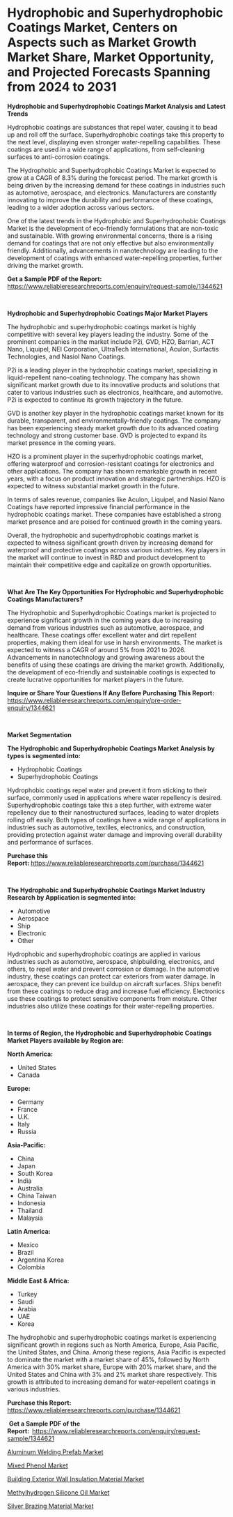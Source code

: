 <p><h1>Hydrophobic and Superhydrophobic Coatings Market, Centers on Aspects such as Market Growth Market Share, Market Opportunity, and Projected Forecasts Spanning from 2024 to 2031</h1></p><p><strong>Hydrophobic and Superhydrophobic Coatings Market Analysis and Latest Trends</strong></p>
<p><p>Hydrophobic coatings are substances that repel water, causing it to bead up and roll off the surface. Superhydrophobic coatings take this property to the next level, displaying even stronger water-repelling capabilities. These coatings are used in a wide range of applications, from self-cleaning surfaces to anti-corrosion coatings.</p><p>The Hydrophobic and Superhydrophobic Coatings Market is expected to grow at a CAGR of 8.3% during the forecast period. The market growth is being driven by the increasing demand for these coatings in industries such as automotive, aerospace, and electronics. Manufacturers are constantly innovating to improve the durability and performance of these coatings, leading to a wider adoption across various sectors.</p><p>One of the latest trends in the Hydrophobic and Superhydrophobic Coatings Market is the development of eco-friendly formulations that are non-toxic and sustainable. With growing environmental concerns, there is a rising demand for coatings that are not only effective but also environmentally friendly. Additionally, advancements in nanotechnology are leading to the development of coatings with enhanced water-repelling properties, further driving the market growth.</p></p>
<p><strong>Get a Sample PDF of the Report:&nbsp;</strong> <a href="https://www.reliableresearchreports.com/enquiry/request-sample/1344621">https://www.reliableresearchreports.com/enquiry/request-sample/1344621</a></p>
<p>&nbsp;</p>
<p><strong>Hydrophobic and Superhydrophobic Coatings Major Market Players</strong></p>
<p><p>The hydrophobic and superhydrophobic coatings market is highly competitive with several key players leading the industry. Some of the prominent companies in the market include P2i, GVD, HZO, Barrian, ACT Nano, Liquipel, NEI Corporation, UltraTech International, Aculon, Surfactis Technologies, and Nasiol Nano Coatings.</p><p>P2i is a leading player in the hydrophobic coatings market, specializing in liquid-repellent nano-coating technology. The company has shown significant market growth due to its innovative products and solutions that cater to various industries such as electronics, healthcare, and automotive. P2i is expected to continue its growth trajectory in the future.</p><p>GVD is another key player in the hydrophobic coatings market known for its durable, transparent, and environmentally-friendly coatings. The company has been experiencing steady market growth due to its advanced coating technology and strong customer base. GVD is projected to expand its market presence in the coming years.</p><p>HZO is a prominent player in the superhydrophobic coatings market, offering waterproof and corrosion-resistant coatings for electronics and other applications. The company has shown remarkable growth in recent years, with a focus on product innovation and strategic partnerships. HZO is expected to witness substantial market growth in the future.</p><p>In terms of sales revenue, companies like Aculon, Liquipel, and Nasiol Nano Coatings have reported impressive financial performance in the hydrophobic coatings market. These companies have established a strong market presence and are poised for continued growth in the coming years.</p><p>Overall, the hydrophobic and superhydrophobic coatings market is expected to witness significant growth driven by increasing demand for waterproof and protective coatings across various industries. Key players in the market will continue to invest in R&D and product development to maintain their competitive edge and capitalize on growth opportunities.</p></p>
<p>&nbsp;</p>
<p><strong>What Are The Key Opportunities For Hydrophobic and Superhydrophobic Coatings Manufacturers?</strong></p>
<p><p>The Hydrophobic and Superhydrophobic Coatings market is projected to experience significant growth in the coming years due to increasing demand from various industries such as automotive, aerospace, and healthcare. These coatings offer excellent water and dirt repellent properties, making them ideal for use in harsh environments. The market is expected to witness a CAGR of around 5% from 2021 to 2026. Advancements in nanotechnology and growing awareness about the benefits of using these coatings are driving the market growth. Additionally, the development of eco-friendly and sustainable coatings is expected to create lucrative opportunities for market players in the future.</p></p>
<p><strong>Inquire or Share Your Questions If Any Before Purchasing This Report:</strong> <a href="https://www.reliableresearchreports.com/enquiry/pre-order-enquiry/1344621">https://www.reliableresearchreports.com/enquiry/pre-order-enquiry/1344621</a></p>
<p>&nbsp;</p>
<p><strong>Market Segmentation</strong></p>
<p><strong>The Hydrophobic and Superhydrophobic Coatings Market Analysis by types is segmented into:</strong></p>
<p><ul><li>Hydrophobic Coatings</li><li>Superhydrophobic Coatings</li></ul></p>
<p><p>Hydrophobic coatings repel water and prevent it from sticking to their surface, commonly used in applications where water repellency is desired. Superhydrophobic coatings take this a step further, with extreme water repellency due to their nanostructured surfaces, leading to water droplets rolling off easily. Both types of coatings have a wide range of applications in industries such as automotive, textiles, electronics, and construction, providing protection against water damage and improving overall durability and performance of surfaces.</p></p>
<p><strong>Purchase this Report:&nbsp;</strong><a href="https://www.reliableresearchreports.com/purchase/1344621">https://www.reliableresearchreports.com/purchase/1344621</a></p>
<p>&nbsp;</p>
<p><strong>The Hydrophobic and Superhydrophobic Coatings Market Industry Research by Application is segmented into:</strong></p>
<p><ul><li>Automotive</li><li>Aerospace</li><li>Ship</li><li>Electronic</li><li>Other</li></ul></p>
<p><p>Hydrophobic and superhydrophobic coatings are applied in various industries such as automotive, aerospace, shipbuilding, electronics, and others, to repel water and prevent corrosion or damage. In the automotive industry, these coatings can protect car exteriors from water damage. In aerospace, they can prevent ice buildup on aircraft surfaces. Ships benefit from these coatings to reduce drag and increase fuel efficiency. Electronics use these coatings to protect sensitive components from moisture. Other industries also utilize these coatings for their water-repelling properties.</p></p>
<p>&nbsp;</p>
<p><strong>In terms of Region, the Hydrophobic and Superhydrophobic Coatings Market Players available by Region are:</strong></p>
<p>
    <p> <strong> North America: </strong>
        <ul>
            <li>United States</li>
            <li>Canada</li>
        </ul>
        </p> 
    <p> <strong> Europe: </strong>
        <ul>
            <li>Germany</li>
            <li>France</li>
            <li>U.K.</li>
            <li>Italy</li>
            <li>Russia</li>
        </ul>
        </p> 
    <p> <strong> Asia-Pacific: </strong>
        <ul>
            <li>China</li>
            <li>Japan</li>
            <li>South Korea</li>
            <li>India</li>
            <li>Australia</li>
            <li>China Taiwan</li>
            <li>Indonesia</li>
            <li>Thailand</li>
            <li>Malaysia</li>
        </ul>
        </p> 
    <p> <strong> Latin America: </strong>
        <ul>
            <li>Mexico</li>
            <li>Brazil</li>
            <li>Argentina Korea</li>
            <li>Colombia</li>
        </ul>
        </p> 
    <p> <strong> Middle East & Africa: </strong>
        <ul>
            <li>Turkey</li>
            <li>Saudi</li>
            <li>Arabia</li>
            <li>UAE</li>
            <li>Korea</li>
        </ul>
    </p>
    </p>
<p><p>The hydrophobic and superhydrophobic coatings market is experiencing significant growth in regions such as North America, Europe, Asia Pacific, the United States, and China. Among these regions, Asia Pacific is expected to dominate the market with a market share of 45%, followed by North America with 30% market share, Europe with 20% market share, and the United States and China with 3% and 2% market share respectively. This growth is attributed to increasing demand for water-repellent coatings in various industries.</p></p>
<p><strong>Purchase this Report: </strong><a href="https://www.reliableresearchreports.com/purchase/1344621">https://www.reliableresearchreports.com/purchase/1344621</a></p>
<p>&nbsp;<strong>Get a Sample PDF of the Report:&nbsp;&nbsp;</strong><a href="https://www.reliableresearchreports.com/enquiry/request-sample/1344621">https://www.reliableresearchreports.com/enquiry/request-sample/1344621</a></p>
<p><strong></strong></p>
<p><p><a href="https://github.com/RoccoManning/Market-Research-Report-List-3/blob/main/aluminum-welding-prefab-market.md">Aluminum Welding Prefab Market</a></p><p><a href="https://github.com/peachesmcdowel1/Market-Research-Report-List-1/blob/main/mixed-phenol-market.md">Mixed Phenol Market</a></p><p><a href="https://github.com/gulaimolin/Market-Research-Report-List-3/blob/main/building-exterior-wall-insulation-material-market.md">Building Exterior Wall Insulation Material Market</a></p><p><a href="https://github.com/redneck06/Market-Research-Report-List-2/blob/main/methylhydrogen-silicone-oil-market.md">Methylhydrogen Silicone Oil Market</a></p><p><a href="https://github.com/edytherolanlouisejk1miz0wig/Market-Research-Report-List-1/blob/main/silver-brazing-material-market.md">Silver Brazing Material Market</a></p></p>